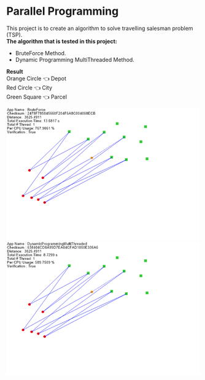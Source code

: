 # Parallel Programming  
This project is to create an algorithm to solve travelling salesman problem (TSP).  
**The algorithm that is tested in this project:**  
* BruteForce Method.
* Dynamic Programming MultiThreaded Method.

**Result**  
Orange Circle :point_left: Depot  
Red Circle :point_left: City  
Green Square :point_left: Parcel  
  
![picture alt](https://github.com/EricYoong/Parallel-Programming/blob/main/Images/13_6817%20%203825_4911%20BruteForce.png "Brute Force Method")  
![picture alt](https://github.com/EricYoong/Parallel-Programming/blob/main/Images/8_7299%20%203825_4911%20DynamicProgrammingMultiThreaded.png "Dynamic Programming MultiThreaded Method")
